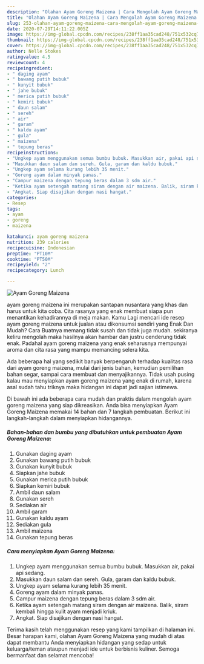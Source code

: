 ```yaml
---
description: "Olahan Ayam Goreng Maizena | Cara Mengolah Ayam Goreng Maizena Yang Enak Banget"
title: "Olahan Ayam Goreng Maizena | Cara Mengolah Ayam Goreng Maizena Yang Enak Banget"
slug: 253-olahan-ayam-goreng-maizena-cara-mengolah-ayam-goreng-maizena-yang-enak-banget
date: 2020-07-29T14:11:22.005Z
image: https://img-global.cpcdn.com/recipes/238ff1aa35cad248/751x532cq70/ayam-goreng-maizena-foto-resep-utama.jpg
thumbnail: https://img-global.cpcdn.com/recipes/238ff1aa35cad248/751x532cq70/ayam-goreng-maizena-foto-resep-utama.jpg
cover: https://img-global.cpcdn.com/recipes/238ff1aa35cad248/751x532cq70/ayam-goreng-maizena-foto-resep-utama.jpg
author: Nelle Stokes
ratingvalue: 4.5
reviewcount: 4
recipeingredient:
- " daging ayam"
- " bawang putih bubuk"
- " kunyit bubuk"
- " jahe bubuk"
- " merica putih bubuk"
- " kemiri bubuk"
- " daun salam"
- " sereh"
- " air"
- " garam"
- " kaldu ayam"
- " gula"
- " maizena"
- " tepung beras"
recipeinstructions:
- "Ungkep ayam menggunakan semua bumbu bubuk. Masukkan air, pakai api sedang."
- "Masukkan daun salam dan sereh. Gula, garam dan kaldu bubuk."
- "Ungkep ayam selama kurang lebih 35 menit."
- "Goreng ayam dalam minyak panas."
- "Campur maizena dengan tepung beras dalam 3 sdm air."
- "Ketika ayam setengah matang siram dengan air maizena. Balik, siram kembali hingga kulit ayam menjadi kriuk."
- "Angkat. Siap disajikan dengan nasi hangat."
categories:
- Resep
tags:
- ayam
- goreng
- maizena

katakunci: ayam goreng maizena 
nutrition: 239 calories
recipecuisine: Indonesian
preptime: "PT10M"
cooktime: "PT50M"
recipeyield: "2"
recipecategory: Lunch

---
```



![Ayam Goreng Maizena](https://img-global.cpcdn.com/recipes/238ff1aa35cad248/751x532cq70/ayam-goreng-maizena-foto-resep-utama.jpg)


ayam goreng maizena ini merupakan santapan nusantara yang khas dan harus untuk kita coba. Cita rasanya yang enak membuat siapa pun menantikan kehadirannya di meja makan.
Kamu Lagi mencari ide resep ayam goreng maizena untuk jualan atau dikonsumsi sendiri yang Enak Dan Mudah? Cara Buatnya memang tidak susah dan tidak juga mudah. sekiranya keliru mengolah maka hasilnya akan hambar dan justru cenderung tidak enak. Padahal ayam goreng maizena yang enak seharusnya mempunyai aroma dan cita rasa yang mampu memancing selera kita.

Ada beberapa hal yang sedikit banyak berpengaruh terhadap kualitas rasa dari ayam goreng maizena, mulai dari jenis bahan, kemudian pemilihan bahan segar, sampai cara membuat dan menyajikannya. Tidak usah pusing kalau mau menyiapkan ayam goreng maizena yang enak di rumah, karena asal sudah tahu triknya maka hidangan ini dapat jadi sajian istimewa.




Di bawah ini ada beberapa cara mudah dan praktis dalam mengolah ayam goreng maizena yang siap dikreasikan. Anda bisa menyiapkan Ayam Goreng Maizena memakai 14 bahan dan 7 langkah pembuatan. Berikut ini langkah-langkah dalam menyiapkan hidangannya.

<!--inarticleads1-->

##### Bahan-bahan dan bumbu yang dibutuhkan untuk pembuatan Ayam Goreng Maizena:

1. Gunakan  daging ayam
1. Gunakan  bawang putih bubuk
1. Gunakan  kunyit bubuk
1. Siapkan  jahe bubuk
1. Gunakan  merica putih bubuk
1. Siapkan  kemiri bubuk
1. Ambil  daun salam
1. Gunakan  sereh
1. Sediakan  air
1. Ambil  garam
1. Gunakan  kaldu ayam
1. Sediakan  gula
1. Ambil  maizena
1. Gunakan  tepung beras




<!--inarticleads2-->

##### Cara menyiapkan Ayam Goreng Maizena:

1. Ungkep ayam menggunakan semua bumbu bubuk. Masukkan air, pakai api sedang.
1. Masukkan daun salam dan sereh. Gula, garam dan kaldu bubuk.
1. Ungkep ayam selama kurang lebih 35 menit.
1. Goreng ayam dalam minyak panas.
1. Campur maizena dengan tepung beras dalam 3 sdm air.
1. Ketika ayam setengah matang siram dengan air maizena. Balik, siram kembali hingga kulit ayam menjadi kriuk.
1. Angkat. Siap disajikan dengan nasi hangat.




Terima kasih telah menggunakan resep yang kami tampilkan di halaman ini. Besar harapan kami, olahan Ayam Goreng Maizena yang mudah di atas dapat membantu Anda menyiapkan hidangan yang sedap untuk keluarga/teman ataupun menjadi ide untuk berbisnis kuliner. Semoga bermanfaat dan selamat mencoba!
